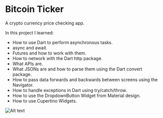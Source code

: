 # Bitcoin Ticker 

A crypto currency price checking app.

In this project I learned:
- How to use Dart to perform asynchronous tasks.
- async and await.
- Futures and how to work with them.
- How to network with the Dart http package.
- What APIs are.
- What JSONs are and how to parse them using the Dart convert package.
- How to pass data forwards and backwards between screens using the Navigator.
- How to handle exceptions in Dart using try/catch/throw.
- How to use the DropdownButton Widget from Material design.
- How to use Cupertino Widgets.


![Alt text](http://Crypto-Price-Flutter/main/demo.png)

